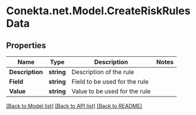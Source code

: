 # Conekta.net.Model.CreateRiskRulesData

## Properties

Name | Type | Description | Notes
------------ | ------------- | ------------- | -------------
**Description** | **string** | Description of the rule | 
**Field** | **string** | Field to be used for the rule | 
**Value** | **string** | Value to be used for the rule | 

[[Back to Model list]](../README.md#documentation-for-models) [[Back to API list]](../README.md#documentation-for-api-endpoints) [[Back to README]](../README.md)

